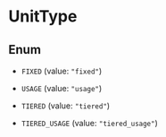 

# UnitType

## Enum


* `FIXED` (value: `"fixed"`)

* `USAGE` (value: `"usage"`)

* `TIERED` (value: `"tiered"`)

* `TIERED_USAGE` (value: `"tiered_usage"`)



